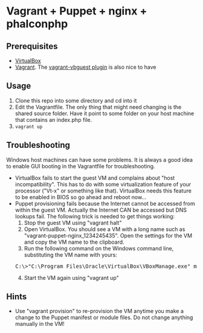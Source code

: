 Vagrant + Puppet + nginx + phalconphp
================================

Prerequisites
-------------

* [VirtualBox](http://www.virtualbox.org)
* [Vagrant](http://www.vagrantup.com). The [vagrant-vbguest plugin](http://blog.carlossanchez.eu/2012/05/03/automatically-download-and-install-virtualbox-guest-additions-in-vagrant/) is also nice to have

Usage
-----

1. Clone this repo into some directory and cd into it
2. Edit the Vagrantfile. The only thing that might need changing is the shared source folder. Have it point to some folder on your host machine that contains an index.php file.
3. `vagrant up`

Troubleshooting
---------------

Windows host machines can have some problems. It is always a good idea to enable GUI booting in the Vagrantfile for troubleshooting.

* VirtualBox fails to start the guest VM and complains about "host incompatibility". This has to do with some virtualization feature of your processor ("Vt-x" or something like that). VirtualBox needs this feature to be enabled in BIOS so go ahead and reboot now...
* Puppet provisioning fails because the Internet cannot be accessed from within the guest VM. Actually the Internet CAN be accessed but DNS lookups fail. The following trick is needed to get things working:
  1. Stop the guest VM using "vagrant halt"
  2. Open VirtualBox. You should see a VM with a long name such as "vagrant-puppet-nginx_1234245435". Open the settings for the VM and copy the VM name to the clipboard.
  3. Run the following command on the Windows command line, substituting the VM name with yours:
  <pre>
  C:\>"C:\Program Files\Oracle\VirtualBox\VBoxManage.exe" modifyvm "vagrant-puppet-nginx_1234245435" --natdnshostresolver1 on
  </pre>
  4. Start the VM again using "vagrant up"

Hints
-----

* Use "vagrant provision" to re-provision the VM anytime you make a change to the Puppet manifest or module files. Do not change anything manually in the VM!